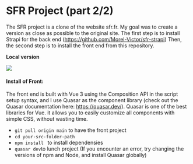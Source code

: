 # SFR Project (part 2/2)

The SFR project is a clone of the website sfr.fr. My goal was to create a version as close as possible to the original site. The first step is to install Strapi for the back end (https://github.com/Morel-Victor/sfr-strapi) Then, the second step is to install the front end from this repository.

**Local version**

![](https://i.ibb.co/pPzmtJF/sfr.png)
#### Install of Front:

The front end is built with Vue 3 using the Composition API in the script setup syntax, and I use Quasar as the component library (check out the Quasar documentation here: https://quasar.dev/). Quasar is one of the best libraries for Vue. it allows you to easily customize all components with simple CSS, without wasting time.

- ```git pull origin main``` to have the front project
-  ```cd your-src-folder-path ```
-  ```npm install ``` to install dependensies
-  ```quasar dev```to lunch project (If you encounter an error, try changing the versions of npm and Node, and install Quasar globally)
